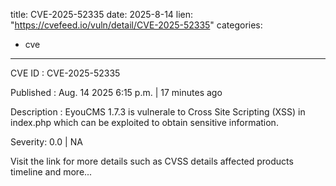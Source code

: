  
title: CVE-2025-52335
date: 2025-8-14
lien: "https://cvefeed.io/vuln/detail/CVE-2025-52335"
categories:
  - cve
---

CVE ID : CVE-2025-52335

Published :  Aug. 14
2025
6:15 p.m. | 17 minutes ago

Description : EyouCMS 1.7.3 is vulnerale to Cross Site Scripting (XSS) in index.php
which can be exploited to obtain sensitive information.

Severity: 0.0 | NA

Visit the link for more details
such as CVSS details
affected products
timeline
and more...
